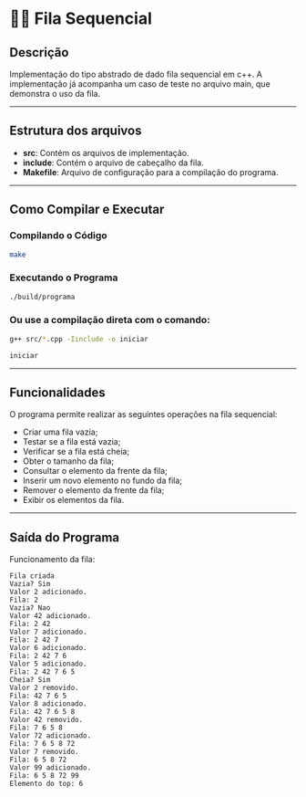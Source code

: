 # 👨‍💻 Fila Sequencial

## Descrição

Implementação do tipo abstrado de dado fila sequencial em c++. A implementação já acompanha um caso de teste no arquivo main, que demonstra o uso da fila.

---

## Estrutura dos arquivos

- **src**: Contém os arquivos de implementação.
- **include**: Contém o arquivo de cabeçalho da fila.
- **Makefile**: Arquivo de configuração para a compilação do programa.

---

## Como Compilar e Executar

### Compilando o Código

```bash
make
```

### Executando o Programa

```bash
./build/programa
```

### Ou use a compilação direta com o comando:

```bash
g++ src/*.cpp -Iinclude -o iniciar

iniciar
```

---

## Funcionalidades

O programa permite realizar as seguintes operações na fila sequencial:

- Criar uma fila vazia;
- Testar se a fila está vazia;
- Verificar se a fila está cheia;
- Obter o tamanho da fila;
- Consultar o elemento da frente da fila;
- Inserir um novo elemento no fundo da fila;
- Remover o elemento da frente da fila;
- Exibir os elementos da fila.

---

## Saída do Programa

Funcionamento da fila:

```
Fila criada
Vazia? Sim
Valor 2 adicionado.
Fila: 2
Vazia? Nao
Valor 42 adicionado.
Fila: 2 42
Valor 7 adicionado.
Fila: 2 42 7
Valor 6 adicionado.
Fila: 2 42 7 6
Valor 5 adicionado.
Fila: 2 42 7 6 5
Cheia? Sim
Valor 2 removido.
Fila: 42 7 6 5
Valor 8 adicionado.
Fila: 42 7 6 5 8
Valor 42 removido.
Fila: 7 6 5 8
Valor 72 adicionado.
Fila: 7 6 5 8 72
Valor 7 removido.
Fila: 6 5 8 72
Valor 99 adicionado.
Fila: 6 5 8 72 99
Elemento do top: 6

```
